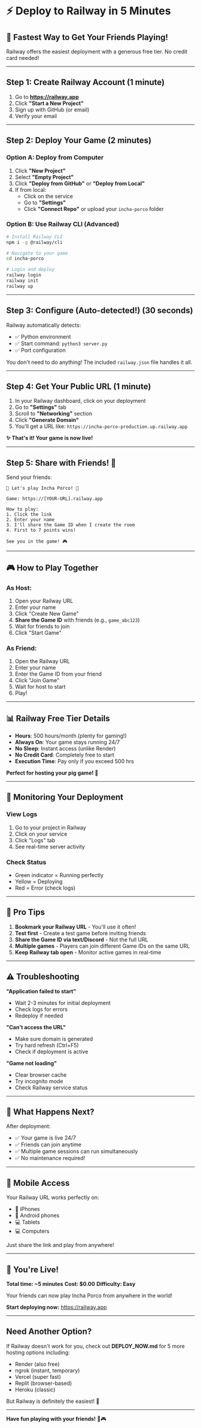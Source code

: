 # ⚡ Deploy to Railway in 5 Minutes

## 🎯 Fastest Way to Get Your Friends Playing!

Railway offers the easiest deployment with a generous free tier. No credit card needed!

---

## Step 1: Create Railway Account (1 minute)

1. Go to **https://railway.app**
2. Click **"Start a New Project"**
3. Sign up with GitHub (or email)
4. Verify your email

---

## Step 2: Deploy Your Game (2 minutes)

### Option A: Deploy from Computer

1. Click **"New Project"**
2. Select **"Empty Project"**
3. Click **"Deploy from GitHub"** or **"Deploy from Local"**
4. If from local:
   - Click on the service
   - Go to **"Settings"**
   - Click **"Connect Repo"** or upload your `incha-porco` folder

### Option B: Use Railway CLI (Advanced)

```bash
# Install Railway CLI
npm i -g @railway/cli

# Navigate to your game
cd incha-porco

# Login and deploy
railway login
railway init
railway up
```

---

## Step 3: Configure (Auto-detected!) (30 seconds)

Railway automatically detects:
- ✅ Python environment
- ✅ Start command: `python3 server.py`
- ✅ Port configuration

You don't need to do anything! The included `railway.json` file handles it all.

---

## Step 4: Get Your Public URL (1 minute)

1. In your Railway dashboard, click on your deployment
2. Go to **"Settings"** tab
3. Scroll to **"Networking"** section
4. Click **"Generate Domain"**
5. You'll get a URL like: `https://incha-porco-production.up.railway.app`

**✨ That's it! Your game is now live!**

---

## Step 5: Share with Friends! 🎉

Send your friends:

```
🐷 Let's play Incha Porco! 🐷

Game: https://[YOUR-URL].railway.app

How to play:
1. Click the link
2. Enter your name
3. I'll share the Game ID when I create the room
4. First to 7 points wins!

See you in the game! 🎮
```

---

## 🎮 How to Play Together

### As Host:
1. Open your Railway URL
2. Enter your name
3. Click "Create New Game"
4. **Share the Game ID** with friends (e.g., `game_abc123`)
5. Wait for friends to join
6. Click "Start Game"

### As Friend:
1. Open the Railway URL
2. Enter your name
3. Enter the Game ID from your friend
4. Click "Join Game"
5. Wait for host to start
6. Play!

---

## 📊 Railway Free Tier Details

- **Hours**: 500 hours/month (plenty for gaming!)
- **Always On**: Your game stays running 24/7
- **No Sleep**: Instant access (unlike Render)
- **No Credit Card**: Completely free to start
- **Execution Time**: Pay only if you exceed 500 hrs

**Perfect for hosting your pig game! 🐷**

---

## 🔧 Monitoring Your Deployment

### View Logs
1. Go to your project in Railway
2. Click on your service
3. Click "Logs" tab
4. See real-time server activity

### Check Status
- Green indicator = Running perfectly
- Yellow = Deploying
- Red = Error (check logs)

---

## 🚀 Pro Tips

1. **Bookmark your Railway URL** - You'll use it often!
2. **Test first** - Create a test game before inviting friends
3. **Share the Game ID via text/Discord** - Not the full URL
4. **Multiple games** - Players can join different Game IDs on the same URL
5. **Keep Railway tab open** - Monitor active games in real-time

---

## ⚠️ Troubleshooting

**"Application failed to start"**
- Wait 2-3 minutes for initial deployment
- Check logs for errors
- Redeploy if needed

**"Can't access the URL"**
- Make sure domain is generated
- Try hard refresh (Ctrl+F5)
- Check if deployment is active

**"Game not loading"**
- Clear browser cache
- Try incognito mode
- Check Railway service status

---

## 🎯 What Happens Next?

After deployment:
- ✅ Your game is live 24/7
- ✅ Friends can join anytime
- ✅ Multiple game sessions can run simultaneously
- ✅ No maintenance required!

---

## 📱 Mobile Access

Your Railway URL works perfectly on:
- 📱 iPhones
- 📱 Android phones
- 💻 Tablets
- 💻 Computers

Just share the link and play from anywhere!

---

## 🎉 You're Live!

**Total time: ~5 minutes**
**Cost: $0.00**
**Difficulty: Easy**

Your friends can now play Incha Porco from anywhere in the world!

**Start deploying now:** https://railway.app

---

## Need Another Option?

If Railway doesn't work for you, check out **DEPLOY_NOW.md** for 5 more hosting options including:
- Render (also free)
- ngrok (instant, temporary)
- Vercel (super fast)
- Replit (browser-based)
- Heroku (classic)

But Railway is definitely the easiest! 🚂

---

**Have fun playing with your friends!** 🐷🎮

